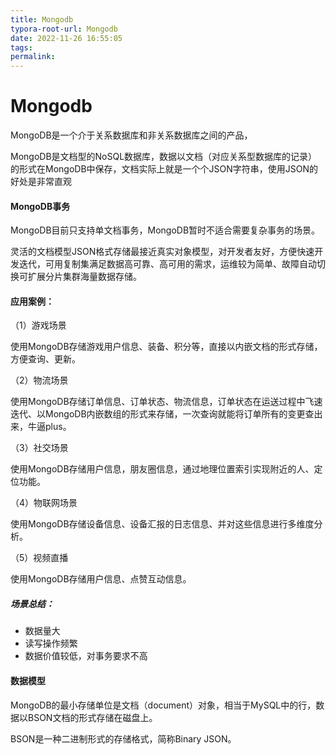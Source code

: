 ```yaml
---
title: Mongodb
typora-root-url: Mongodb
date: 2022-11-26 16:55:05
tags:
permalink:
---
```




# Mongodb

MongoDB是一个介于关系数据库和非关系数据库之间的产品，  

MongoDB是文档型的NoSQL数据库，数据以文档（对应关系型数据库的记录）的形式在MongoDB中保存，文档实际上就是一个个JSON字符串，使用JSON的好处是非常直观  

#### MongoDB事务

 MongoDB目前只支持单文档事务，MongoDB暂时不适合需要复杂事务的场景。

 灵活的文档模型JSON格式存储最接近真实对象模型，对开发者友好，方便快速开发迭代，可用复制集满足数据高可靠、高可用的需求，运维较为简单、故障自动切换可扩展分片集群海量数据存储。

#### 应用案例：

 （1）游戏场景

 使用MongoDB存储游戏用户信息、装备、积分等，直接以内嵌文档的形式存储，方便查询、更新。

 （2）物流场景

 使用MongoDB存储订单信息、订单状态、物流信息，订单状态在运送过程中飞速迭代、以MongoDB内嵌数组的形式来存储，一次查询就能将订单所有的变更查出来，牛逼plus。

 （3）社交场景

 使用MongoDB存储用户信息，朋友圈信息，通过地理位置索引实现附近的人、定位功能。

 （4）物联网场景

 使用MongoDB存储设备信息、设备汇报的日志信息、并对这些信息进行多维度分析。

 （5）视频直播

 使用MongoDB存储用户信息、点赞互动信息。

##### 场景总结：

- 数据量大
- 读写操作频繁
- 数据价值较低，对事务要求不高

#### 数据模型

 MongoDB的最小存储单位是文档（document）对象，相当于MySQL中的行，数据以BSON文档的形式存储在磁盘上。

 BSON是一种二进制形式的存储格式，简称Binary JSON。